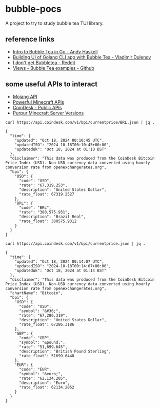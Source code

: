 # bubble-pocs #

A project to try to study bubble tea TUI library.


## reference links ##

- [Intro to Bubble Tea in Go - Andy Haskell](https://dev.to/andyhaskell/intro-to-bubble-tea-in-go-21lg)
- [Building UI of Golang CLI app with Bubble Tea - Vladimir Dulenov](https://medium.com/@originalrad50/building-ui-of-golang-cli-app-with-bubble-tea-68b61e25445e)
- [I don't get Bubbletea - Reddit](https://www.reddit.com/r/golang/comments/xvrhow/i_dont_get_bubbletea/)
- [Views - Bubble Tea examples - Github](https://github.com/charmbracelet/bubbletea/blob/main/examples/views/main.go)


## some useful APIs to interact ##

- [Mojang API](https://wiki.vg/Mojang_API)
- [Powerful Minecraft APIs](https://api.minetools.eu/)
- [CoinDesk - Public APIs](https://publicapis.io/coin-desk-api)
- [Purpur Minecraft Server Versions](https://purpurmc.org/docs/purpur/)

```shell
curl https://api.coindesk.com/v1/bpi/currentprice/BRL.json | jq .

{
  "time": {
    "updated": "Oct 18, 2024 00:10:45 UTC",
    "updatedISO": "2024-10-18T00:10:45+00:00",
    "updateduk": "Oct 18, 2024 at 01:10 BST"
  },
  "disclaimer": "This data was produced from the CoinDesk Bitcoin Price Index (USD). Non-USD currency data converted using hourly conversion rate from openexchangerates.org",
  "bpi": {
    "USD": {
      "code": "USD",
      "rate": "67,319.253",
      "description": "United States Dollar",
      "rate_float": 67319.2527
    },
    "BRL": {
      "code": "BRL",
      "rate": "380,575.931",
      "description": "Brazil Real",
      "rate_float": 380575.9312
    }
  }
}
```

```shell
curl https://api.coindesk.com/v1/bpi/currentprice.json | jq .

{
  "time": {
    "updated": "Oct 18, 2024 00:14:07 UTC",
    "updatedISO": "2024-10-18T00:14:07+00:00",
    "updateduk": "Oct 18, 2024 at 01:14 BST"
  },
  "disclaimer": "This data was produced from the CoinDesk Bitcoin Price Index (USD). Non-USD currency data converted using hourly conversion rate from openexchangerates.org",
  "chartName": "Bitcoin",
  "bpi": {
    "USD": {
      "code": "USD",
      "symbol": "&#36;",
      "rate": "67,286.319",
      "description": "United States Dollar",
      "rate_float": 67286.3186
    },
    "GBP": {
      "code": "GBP",
      "symbol": "&pound;",
      "rate": "51,699.645",
      "description": "British Pound Sterling",
      "rate_float": 51699.6448
    },
    "EUR": {
      "code": "EUR",
      "symbol": "&euro;",
      "rate": "62,134.205",
      "description": "Euro",
      "rate_float": 62134.2052
    }
  }
}
```
